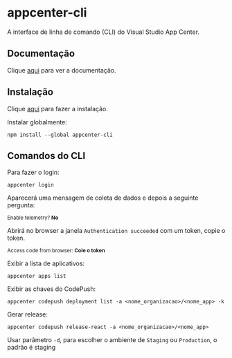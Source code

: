 # appcenter-cli

A interface de linha de comando (CLI) do Visual Studio App Center.

## Documentação

Clique [aqui](https://github.com/Microsoft/appcenter-cli) para ver a documentação.

## Instalação

Clique [aqui](https://www.npmjs.com/package/appcenter-cli) para fazer a instalação.

Instalar globalmente:

```
npm install --global appcenter-cli
```

## Comandos do CLI

Para fazer o login:

```
appcenter login
```

Aparecerá uma mensagem de coleta de dados e depois a seguinte pergunta:

<sub> Enable telemetry? **No** </sub>

Abrirá no browser a janela `Authentication succeeded` com um token, copie o token.

<sub> Access code from browser: **Cole o token** </sub>

Exibir a lista de aplicativos:

```
appcenter apps list
```

Exibir as chaves do CodePush:

```
appcenter codepush deployment list -a <nome_organizacao>/<nome_app> -k
```

Gerar release:
```
appcenter codepush release-react -a <nome_organizacao>/<nome_app>
```

Usar parâmetro `-d`, para escolher o ambiente de `Staging` ou `Production`, o padrão é staging